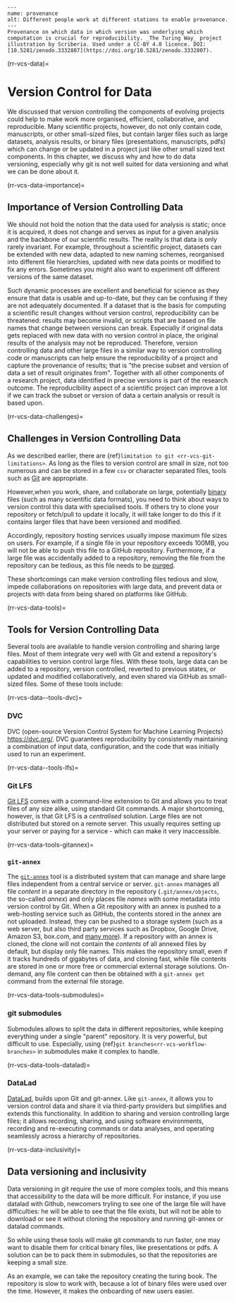 ```{figure} ../../figures/provenance.jpg
---
name: provenance
alt: Different people work at different stations to enable provenance.
---
Provenance on which data in which version was underlying which computation is crucial for reproducibility. _The Turing Way_ project illustration by Scriberia. Used under a CC-BY 4.0 licence. DOI: [10.5281/zenodo.3332807](https://doi.org/10.5281/zenodo.3332807).
```

(rr-vcs-data)=
# Version Control for Data

We discussed that version controlling the components of evolving projects could help to make work more organised, efficient, collaborative, and reproducible.
Many scientific projects, however, do not only contain code, manuscripts, or other small-sized files, but
 contain larger files such as large datasets, analysis results, or binary files (presentations, manuscripts, pdfs)
 which can change or be updated in a project just like other small sized text components.
 In this chapter, we discuss why and how to do data versioning, 
 especially why git is not well suited for data versioning
 and what we can be done about it.



(rr-vcs-data-importance)=
## Importance of Version Controlling Data

We should not hold the notion that the data used for analysis is static; once it is acquired, it does not change and serves as input for a given analysis and the backbone of our scientific results.
The reality is that data is only rarely invariant.
For example, throughout a scientific project, datasets can be extended with new data, adapted to new naming schemes, reorganised into different file hierarchies, updated with new data points or modified to fix any errors.
Sometimes you might also want to experiment off different versions of the same dataset.


Such dynamic processes are excellent and beneficial for science as they ensure that data is usable and up-to-date, but they can be confusing if they are not
adequately documented.
If a dataset that is the basis for computing a scientific result changes without version control, 
reproducibility can be threatened: results may become invalid, or scripts that are based on file names that change between versions can break.
Especially if original data gets replaced with new data with no version control in place, the original results of the analysis may not be reproduced.
Therefore, version controlling data and other large files in a similar way to version controlling code or manuscripts can help ensure the reproducibility of a project and capture the provenance of results;
that is "the precise subset and version of data a set of result originates from".
Together with all other components of a research project, data identified in precise versions is part of the research outcome.
The reproducibility aspect of a scientific project can improve a lot if we can track the subset or version of data a certain analysis or result is based upon.




(rr-vcs-data-challenges)=
## Challenges in Version Controlling Data

As we described earlier, there are  {ref}`limitation to git <rr-vcs-git-limitations>`.
As long as the files to version control are small in size, not too numerous and can be stored in a few `csv` or character separated files, tools such as [Git](https://git-scm.com/) are appropriate.

However,when you work, share, and collaborate on large, potentially [binary](https://en.wikipedia.org/wiki/Binary_file) files (such as many scientific data formats), you need to think about ways to version control this data with specialised tools.
If others try to clone your repository or fetch/pull to update it locally, it will take longer to do this if it contains larger files that have been versioned and modified.

Accordingly, repository hosting services usually impose maximum file sizes on users.
For example, if a single file in your repository exceeds 100MB, you will not be able to push this file to a GitHub repository.
Furthermore, if a large file was accidentally added to a repository, removing the file from the repository can be tedious, as this file needs to be [purged](https://help.github.com/en/github/authenticating-to-github/removing-sensitive-data-from-a-repository).

These shortcomings can make version controlling files tedious and slow, impede collaborations on repositories with large data, and prevent data or projects with data from being shared on platforms like GitHub.

(rr-vcs-data-tools)=
## Tools for Version Controlling Data

Several tools are available to handle version controlling and sharing large
files.
Most of them integrate very well with Git and extend a repository's capabilities to version control large files.
With these tools, large data can be added to a repository, version controlled, reverted to previous states, or updated and modified collaboratively, and even shared via GitHub as small-sized files.
Some of these tools include:

(rr-vcs-data--tools-dvc)=
### DVC

DVC (open-source Version Control System for Machine Learning Projects) https://dvc.org/. DVC guarantees reproducibility by consistently maintaining a combination of input data, configuration, and the code that was initially used to run an experiment.

(rr-vcs-data--tools-lfs)=
### Git LFS

[Git LFS](https://git-lfs.github.com/) comes with a command-line extension to Git and allows you to treat files of any size alike, using standard Git commands.
A major shortcoming, however, is that Git LFS is a _centralised_ solution.
Large files are not distributed but stored on a remote server.
This usually requires setting up your server or paying for a service - which can make it very inaccessible.

(rr-vcs-data-tools-gitannex)=
### `git-annex`

The [`git-annex`](https://git-annex.branchable.com/) tool is a distributed system that can manage and share large files independent from a central service or server.
`git-annex` manages all file _content_ in a separate directory in the repository (`.git/annex/objects`, the so-called _annex_) and only places file _names_ with some metadata into version control by Git.
When a Git repository with an annex is pushed to a web-hosting service such as GitHub, the contents stored in the annex are not uploaded.
Instead, they can be pushed to a storage system (such as a web server, but also third party services such as Dropbox, Google Drive, Amazon S3, box.com, and [many more](https://git-annex.branchable.com/special_remotes/)).
If a repository with an annex is cloned, the clone will not contain the _contents_ of all annexed files by default, but display only file names.
This makes the repository small, even if it tracks hundreds of gigabytes of data, and cloning fast, while file contents are stored in one or more free or commercial external storage solutions.
On-demand, any file content can then be obtained with a `git-annex get` command from the external file storage.

(rr-vcs-data-tools-submodules)=
### git submodules

Submodules allows to split the data in different repositories,
while keeping everything under a single "parent" repository.
It is very powerful, but difficult to use. 
Especially, using  {ref}`git branches<rr-vcs-workflow-branches>` in  submodules make it complex to handle.

(rr-vcs-data-tools-datalad)=
### DataLad

[DataLad](https://www.datalad.org/), builds upon Git and git-annex.
Like `git-annex`, it allows you to version control data and share it via third-party providers but simplifies and extends this functionality.
In addition to sharing and version controlling large files; it allows recording, sharing, and using software environments, recording and re-executing commands or data analyses, and operating seamlessly across a hierarchy of repositories.

(rr-vcs-data-inclusivity)=
## Data versioning and inclusivity

Data versioning in git require the use of more complex tools,
and this means that accessibility to the data will be more difficult.
For instance, if you use datalad with Github, newcomers tryling to see one of the large file will have difficulties:
he will be able to see that the file exists, 
but will not be able to download or see it without cloning the repository and running git-annex or datalad commands. 

So while using these tools will make git commands to run faster, one may want to disable them for critical binary files, like presentations or pdfs. A solution can be to pack them in submodules, so that the repositories are keeping a small size.

As an example, we can take the repository creating the turing book. 
The repository is slow to work with, because a lot of binary files were used over the time.
However, it makes the onboarding of new users easier.
